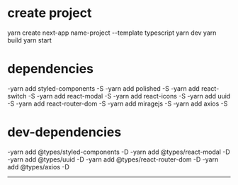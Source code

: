 # create project

yarn create next-app name-project --template typescript
yarn dev
yarn build
yarn start

# dependencies

-yarn add styled-components -S
-yarn add polished -S
-yarn add react-switch -S
-yarn add react-modal -S
-yarn add react-icons -S
-yarn add uuid -S
-yarn add react-router-dom -S
-yarn add miragejs -S
-yarn add axios -S

# dev-dependencies

-yarn add @types/styled-components -D
-yarn add @types/react-modal -D
-yarn add @types/uuid -D
-yarn add @types/react-router-dom -D
-yarn add @types/axios -D

---
